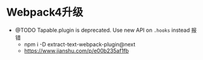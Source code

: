 # Webpack4升级

- @TODO Tapable.plugin is deprecated. Use new API on `.hooks` instead 报错
  - npm i -D extract-text-webpack-plugin@next
  - https://www.jianshu.com/p/e00b235af1fb
